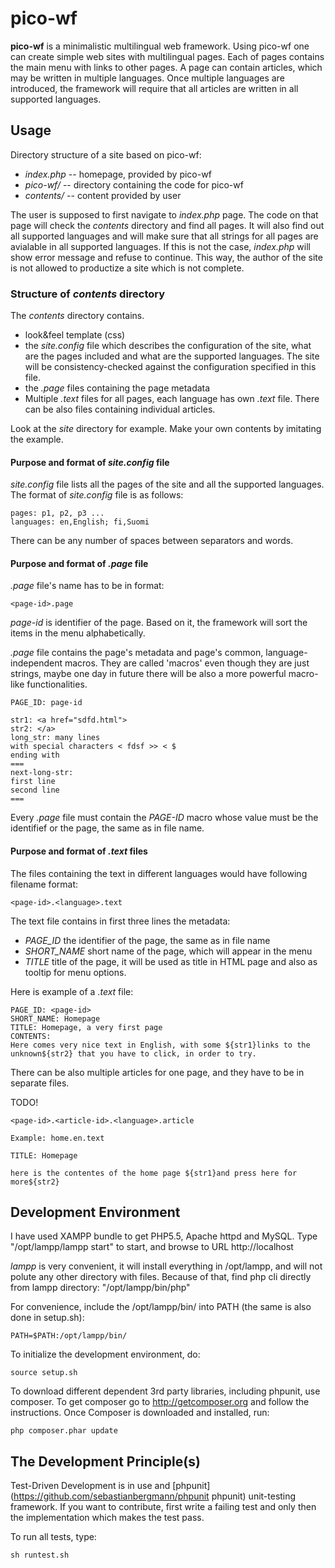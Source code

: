 pico-wf
=======

__pico-wf__ is a minimalistic multilingual web framework. Using pico-wf one can create 
simple web sites with multilingual pages. Each of pages contains the main 
menu with links to other pages. A page can contain articles, which may be written in 
multiple languages. Once multiple languages are introduced, the framework will require 
that all articles are written in all supported languages. 

Usage
-----

Directory structure of a site based on pico-wf:  

* *index.php*  -- homepage, provided by pico-wf
* *pico-wf/*   -- directory containing the code for pico-wf
* *contents/*  -- content provided by user

The user is supposed to first navigate to *index.php* page. The code on that page will 
check the *contents* directory and find all pages. It will also find out all supported
languages and will make sure that all strings for all pages are avialable in all 
supported languages. If this is not the case, *index.php* will show error message and
refuse to continue. This way, the author of the site is not allowed to productize 
a site which is not complete. 


### Structure of *contents* directory

The *contents* directory contains. 

* look&feel template (css)
* the *site.config* file which describes the configuration of the site, 
  what are the pages included and what are the supported languages. The 
  site will be consistency-checked against the configuration specified in 
  this file. 
* the *.page* files containing the page metadata     
* Multiple *.text* files for all pages, each language has own *.text* file. 
There can be also files containing individual articles. 

Look at the *site* directory for example. Make your own contents by imitating
the example. 

#### Purpose and format of *site.config* file

*site.config* file lists all the pages of the site and all the supported languages. 
The format of *site.config* file is as follows: 

    pages: p1, p2, p3 ...
    languages: en,English; fi,Suomi
    
There can be any number of spaces between separators and words. 

#### Purpose and format of *.page* file

*.page* file's name has to be in format: 

    <page-id>.page

*page-id* is identifier of the page. Based on it, the framework will sort the
items in the menu alphabetically. 

*.page* file contains the page's metadata and page's common, language-independent 
macros. They are called 'macros' even though they are just strings, maybe one
day in future there will be also a more powerful macro-like functionalities. 


    PAGE_ID: page-id

    str1: <a href="sdfd.html">
    str2: </a>
    long_str: many lines
    with special characters < fdsf >> < $
    ending with 
    ===
    next-long-str: 
    first line
    second line
    ===

Every *.page* file must contain the *PAGE-ID* macro whose value must be
the identifief or the page, the same as in file name. 

#### Purpose and format of *.text* files

The files containing the text in different languages would 
have following filename format: 

    <page-id>.<language>.text

The text file contains in first three lines the metadata: 

* *PAGE_ID* the identifier of the page, the same as in file name
* *SHORT_NAME* short name of the page, which will appear in the menu
* *TITLE* title of the page, it will be used as title in HTML page
and also as tooltip for menu options. 

Here is example of a *.text* file: 
    
    PAGE_ID: <page-id>
    SHORT_NAME: Homepage
    TITLE: Homepage, a very first page
    CONTENTS:
    Here comes very nice text in English, with some ${str1}links to the 
    unknown${str2} that you have to click, in order to try. 
    
    
There can be also multiple articles for one page, and they have to be in 
separate files. 

TODO!

    <page-id>.<article-id>.<language>.article

    Example: home.en.text

    TITLE: Homepage
    
    here is the contentes of the home page ${str1}and press here for more${str2}





Development Environment
-----------------------

I have used XAMPP bundle to get PHP5.5, Apache httpd and MySQL.
Type "/opt/lampp/lampp start" to start, and browse to URL http://localhost

*lampp* is very convenient, it will install everything in /opt/lampp, and will
not polute any other directory with files. Because of that, find php
cli directly from lampp directory: "/opt/lampp/bin/php"

For convenience, include the /opt/lampp/bin/ into PATH (the same is also 
done in setup.sh): 

    PATH=$PATH:/opt/lampp/bin/

To initialize the development environment, do:

    source setup.sh

To download different dependent 3rd party libraries, including phpunit, 
use composer. To get composer go to http://getcomposer.org and follow the 
instructions. Once Composer is downloaded and installed, run: 

    php composer.phar update


The Development Principle(s)
----------------------------

Test-Driven Development is in use and [phpunit](https://github.com/sebastianbergmann/phpunit phpunit) 
unit-testing framework. If you want to contribute, first write a failing test
and only then the implementation which makes the test pass. 

To run all tests, type:

    sh runtest.sh     
